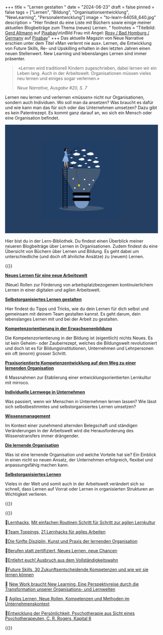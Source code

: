 +++
title = "Lernen gestalten "
date = "2024-06-23"
draft = false
pinned = false
tags = ["Lernen", "Bildung", "Organisationsentwicklung", "NewLearning", "Personalentwicklung"]
image = "to-learn-64058_640.jpg"
description = "Hier findest du eine Liste mit Büchern sowie einige meiner aktuellen Blogbeiträge zum Thema (neues) Lernen. "
footnotes = "Titelbild: [Gerd Altmann](https://pixabay.com/de/users/geralt-9301/?utm_source=link-attribution&utm_medium=referral&utm_campaign=image&utm_content=64058) auf [Pixabay](https://pixabay.com/de//?utm_source=link-attribution&utm_medium=referral&utm_campaign=image&utm_content=64058)\n\nBild Frau mit Angel: [Rosy / Bad Homburg / Germany](https://pixabay.com/de/users/roszie-6000120/?utm_source=link-attribution&utm_medium=referral&utm_campaign=image&utm_content=7780330) auf [Pixabay](https://pixabay.com/de//?utm_source=link-attribution&utm_medium=referral&utm_campaign=image&utm_content=7780330)"
+++
Das aktuelle Magazin von Neue Narrative erschien unter dem Titel «Man verlernt nie aus». Lernen, die Entwicklung von Future Skills, Re- und Upskilling erhalten in den letzten Jahren einen neuen Stellenwert. New Learning und lebenslanges Lernen sind immer präsenter. 

>  «Lernen wird traditionell Kindern zugeschrieben, dabei lernen wir ein Leben lang. Auch in der Arbeitswelt. Organisationen müssen vieles neu lernen und einiges sogar verlernen.» 
>
> *Neue Narrative, Ausgabe #20, S. 7* 

Lernen neu lernen und verlernen «müssen» nicht nur Organisationen, sondern auch Individuen. Wo soll man da ansetzen? Was braucht es dafür und wie kann man das für sich oder das Unternehmen umsetzen? Dazu gibt es kein Patentrezept. Es kommt ganz darauf an, wo sich ein Mensch oder eine Organisation befindet. 

![](blogbilder-9.png)

Hier bist du in der Lern-Bibliothek. Du findest einen Überblick meiner neueren Blogbeiträge über Lernen in Organisationen. Zudem findest du eine Übersicht von Büchern über Lernen und Bildung. Es geht dabei um unterschiedliche (und doch oft ähnliche Ansätze) zu (neuem) Lernen. 

{{<box title="Blogartikel">}}

**[Neues Lernen für eine neue Arbeitswelt](https://www.bensblog.ch/neues-lernen-fuer-eine-neue-arbeitswelt/)**

(Neue) Rollen zur Förderung von arbeitsplatzbezogenem kontinuierlichem Lernen in einer digitalen und agilen Arbeitswelt.

**[Selbstorganisiertes Lernen gestalten](https://www.bensblog.ch/selbstorganisiertes-lernen-gestalten/)**

Hier findest du Tipps und Tricks, wie du dein Lernen für dich selbst und gemeinsam mit deinem Team gestalten kannst. Es geht darum, dein lebenslanges Lernen mit und bei der Arbeit zu gestalten.

**[Kompetenzorientierung in der Erwachsenenbildung](https://www.bensblog.ch/kompetenzentwicklung/)**

Die Kompetenzorientierung in der Bildung ist (eigentlich) nichts Neues. Es ist kein Geheim- oder Zauberrezept, welches die Bildungswelt revolutioniert und doch ist es für Bildungsinstitutionen, Unternehmen und Lehrpersonen ein oft (enorm) grosser Schritt.

**[Praxisorientierte Kompetenzentwicklung auf dem Weg zu einer lernenden Organisation](https://www.bensblog.ch/praxisorientierte-kompetenzentwicklung/)**

6 Massnahmen zur Etablierung einer entwicklungsorientierten Lernkultur mit mirroco.

**[Individuelle Lernwege in Unternehmen](https://www.bensblog.ch/selbstbestimmtes-lernen-im-unternehmen/)**

Was passiert, wenn wir Menschen in Unternehmen lernen lassen? Wie lässt sich selbstbestimmtes und selbstorganisiertes Lernen umsetzen?

**[Wissensmanagement](https://www.bensblog.ch/wissensmanagement/)**

Im Kontext einer zunehmend alternden Belegschaft und ständigen Veränderungen in der Arbeitswelt wird die Herausforderung des Wissenstransfers immer drängender.

**[Die lernende Organisation](https://www.bensblog.ch/lernende-organisation/)**

Was ist eine lernende Organisation und welche Vorteile hat sie? Ein Einblick in einen nicht so neuen Ansatz, der Unternehmen erfolgreich, flexibel und anpassungsfähig machen kann.

**[Selbstorganisiertes Lernen](https://www.bensblog.ch/selbstorganisiertes-lernen/)**

Vieles in der Welt und somit auch in der Arbeitswelt verändert sich so schnell, dass Lernen auf Vorrat oder Lernen in organisierten Strukturen an Wichtigkeit verlieren.

{{</box>}}

{{<box title="Bücher">}}

📕[Lernhacks,](https://www.exlibris.ch/de/buecher-buch/deutschsprachige-buecher/thomas-tillmann/lernhacks/id/9783800664986/) [Mit einfachen Routinen Schritt für Schritt zur agilen Lernkultur](https://www.exlibris.ch/de/buecher-buch/deutschsprachige-buecher/thomas-tillmann/lernhacks/id/9783800664986/)

📕[Team Toppings,](https://www.exlibris.ch/de/buecher-buch/deutschsprachige-buecher/franziska-schleuter/team-toppings/id/9783800671939/) [21 Lernhacks für agiles Arbeiten](https://www.exlibris.ch/de/buecher-buch/deutschsprachige-buecher/franziska-schleuter/team-toppings/id/9783800671939/)

📕[Die fünfte Disziplin, Kunst und Praxis der lernenden Organisation](https://www.exlibris.ch/de/buecher-buch/deutschsprachige-buecher/peter-m-senge/die-fuenfte-disziplin/id/9783791040301/)

📕[Berufen statt zertifiziert, Neues Lernen, neue Chancen](https://www.exlibris.ch/de/buecher-buch/deutschsprachige-buecher/anja-c-wagner/berufen-statt-zertifiziert/id/9783035518689/)

📕[Entlehrt euch! Ausbruch aus dem Vollständigkeitswahn](https://www.exlibris.ch/de/buecher-buch/deutschsprachige-buecher/rolf-arnold/entlehrt-euch/id/9783035504590/)

📕[Future Skills, 30 Zukunftsentscheidende Kompetenzen und wie wir sie lernen können](https://www.exlibris.ch/de/buecher-buch/deutschsprachige-buecher/69-co-creators/future-skills/id/9783800666355/)

📕 [New Work braucht New Learning, Eine Perspektivreise durch die Transformation unserer Organisations- und Lernwelten](https://www.exlibris.ch/de/buecher-buch/deutschsprachige-buecher/jan-foelsing/new-work-braucht-new-learning/id/9783658327576/)

📕 [Agiles Lernen, Neue Rollen, Kompetenzen und Methoden im Unternehmenskontext](https://www.exlibris.ch/de/buecher-buch/deutschsprachige-buecher/nele-graf/agiles-lernen/id/9783648158548/)

📕[Entwicklung der Persönlichkeit, Psychotherapie aus Sicht eines Psychotherapeuten, C. R. Rogers, Kapital 6](https://www.exlibris.ch/de/buecher-buch/deutschsprachige-buecher/carl-r-rogers/entwicklung-der-persoenlichkeit-konzepte-der-humanwissenschaften/id/9783608964172/)

{{</box>}}